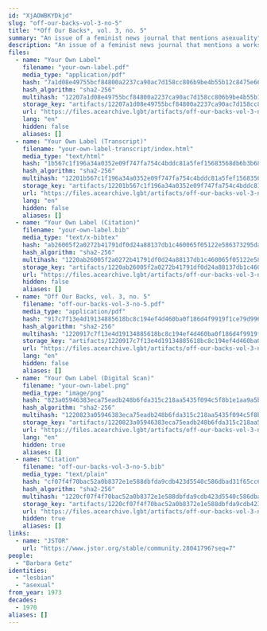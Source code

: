 ```yaml
---
id: "XjAOWBKYDkjd"
slug: "off-our-backs-vol-3-no-5"
title: "*Off Our Backs*, vol. 3, no. 5"
summary: "An issue of a feminist news journal that mentions asexuality"
description: "An issue of a feminist news journal that mentions a workshop an asexuality led by Barbara Getz in a column titled \"Your Own Label\""
files:
  - name: "Your Own Label"
    filename: "your-own-label.pdf"
    media_type: "application/pdf"
    hash: "7a1d08e49755bcf84800a2237ca90ac7d158cc806b9be4b55b12c8475e663da9"
    hash_algorithm: "sha2-256"
    multihash: "12207a1d08e49755bcf84800a2237ca90ac7d158cc806b9be4b55b12c8475e663da9"
    storage_key: "artifacts/12207a1d08e49755bcf84800a2237ca90ac7d158cc806b9be4b55b12c8475e663da9"
    url: "https://files.acearchive.lgbt/artifacts/off-our-backs-vol-3-no-5/your-own-label.pdf"
    lang: "en"
    hidden: false
    aliases: []
  - name: "Your Own Label (Transcript)"
    filename: "your-own-label-transcript/index.html"
    media_type: "text/html"
    hash: "1b567c1f196a34a0352e09f747fa754c4bddc81a5fef15683568db6b3b6890c6"
    hash_algorithm: "sha2-256"
    multihash: "12201b567c1f196a34a0352e09f747fa754c4bddc81a5fef15683568db6b3b6890c6"
    storage_key: "artifacts/12201b567c1f196a34a0352e09f747fa754c4bddc81a5fef15683568db6b3b6890c6"
    url: "https://files.acearchive.lgbt/artifacts/off-our-backs-vol-3-no-5/your-own-label-transcript/index.html"
    lang: "en"
    hidden: false
    aliases: []
  - name: "Your Own Label (Citation)"
    filename: "your-own-label.bib"
    media_type: "text/x-bibtex"
    hash: "ab26005f2a0272b41791df0d24a88137db1c460065f05122e586373295daff5f"
    hash_algorithm: "sha2-256"
    multihash: "1220ab26005f2a0272b41791df0d24a88137db1c460065f05122e586373295daff5f"
    storage_key: "artifacts/1220ab26005f2a0272b41791df0d24a88137db1c460065f05122e586373295daff5f"
    url: "https://files.acearchive.lgbt/artifacts/off-our-backs-vol-3-no-5/your-own-label.bib"
    hidden: false
    aliases: []
  - name: "Off Our Backs, vol. 3, no. 5"
    filename: "off-our-backs-vol-3-no-5.pdf"
    media_type: "application/pdf"
    hash: "917c7f13e4d19134885618bc8c194ef4d460ba0f186d4f9919f1ce79d996404e"
    hash_algorithm: "sha2-256"
    multihash: "1220917c7f13e4d19134885618bc8c194ef4d460ba0f186d4f9919f1ce79d996404e"
    storage_key: "artifacts/1220917c7f13e4d19134885618bc8c194ef4d460ba0f186d4f9919f1ce79d996404e"
    url: "https://files.acearchive.lgbt/artifacts/off-our-backs-vol-3-no-5/off-our-backs-vol-3-no-5.pdf"
    lang: "en"
    hidden: false
    aliases: []
  - name: "Your Own Label (Digital Scan)"
    filename: "your-own-label.png"
    media_type: "image/png"
    hash: "823a05946383eca75eadb248b6fda315c218aa5435f094c5f8b1e1aa9a5b4dd2"
    hash_algorithm: "sha2-256"
    multihash: "1220823a05946383eca75eadb248b6fda315c218aa5435f094c5f8b1e1aa9a5b4dd2"
    storage_key: "artifacts/1220823a05946383eca75eadb248b6fda315c218aa5435f094c5f8b1e1aa9a5b4dd2"
    url: "https://files.acearchive.lgbt/artifacts/off-our-backs-vol-3-no-5/your-own-label.png"
    lang: "en"
    hidden: true
    aliases: []
  - name: "Citation"
    filename: "off-our-backs-vol-3-no-5.bib"
    media_type: "text/plain"
    hash: "cf07f4f70bac52a0b8372e1e588dbfda9cdb423d5540c586dbad31f65cc61877"
    hash_algorithm: "sha2-256"
    multihash: "1220cf07f4f70bac52a0b8372e1e588dbfda9cdb423d5540c586dbad31f65cc61877"
    storage_key: "artifacts/1220cf07f4f70bac52a0b8372e1e588dbfda9cdb423d5540c586dbad31f65cc61877"
    url: "https://files.acearchive.lgbt/artifacts/off-our-backs-vol-3-no-5/off-our-backs-vol-3-no-5.bib"
    hidden: true
    aliases: []
links:
  - name: "JSTOR"
    url: "https://www.jstor.org/stable/community.28041796?seq=7"
people:
  - "Barbara Getz"
identities:
  - "lesbian"
  - "asexual"
from_year: 1973
decades:
  - 1970
aliases: []
---
```

